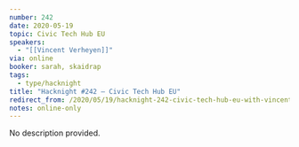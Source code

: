 ```yaml
---
number: 242
date: 2020-05-19
topic: Civic Tech Hub EU
speakers:
  - "[[Vincent Verheyen]]"
via: online
booker: sarah, skaidrap
tags:
  - type/hacknight
title: "Hacknight #242 – Civic Tech Hub EU"
redirect_from: /2020/05/19/hacknight-242-civic-tech-hub-eu-with-vincent-verheyen/
notes: online-only
---
```


No description provided.